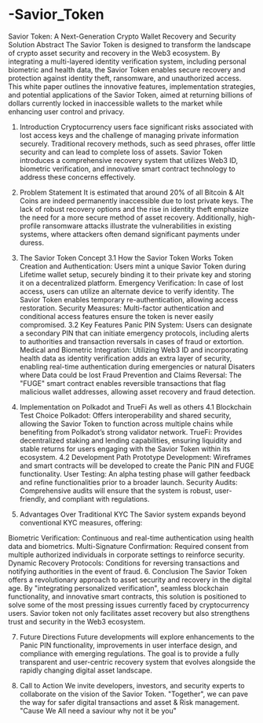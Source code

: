 # -Savior_Token

Savior Token: A Next-Generation Crypto Wallet Recovery and Security Solution
Abstract
The Savior Token is designed to transform the landscape of crypto asset security and recovery in the Web3 ecosystem. By integrating a multi-layered identity verification system, including personal biometric and health data, the Savior Token enables secure recovery and protection against identity theft, ransomware, and unauthorized access. This white paper outlines the innovative features, implementation strategies, and potential applications of the Savior Token, aimed at returning billions of dollars currently locked in inaccessible wallets to the market while enhancing user control and privacy.

1. Introduction
Cryptocurrency users face significant risks associated with lost access keys and the challenge of managing private information securely. Traditional recovery methods, such as seed phrases, offer little security and can lead to complete loss of assets. Savior Token introduces a comprehensive recovery system that utilizes Web3 ID, biometric verification, and innovative smart contract technology to address these concerns effectively.

2. Problem Statement
It is estimated that around 20% of all Bitcoin & Alt Coins are indeed permanently inaccessible due to lost private keys. The lack of robust recovery options and the rise in identity theft emphasize the need for a more secure method of asset recovery. Additionally, high-profile ransomware attacks illustrate the vulnerabilities in existing systems, where attackers often demand significant payments under duress.

3. The Savior Token Concept
3.1 How the Savior Token Works
Token Creation and Authentication: Users mint a unique Savior Token during Lifetime wallet setup, securely binding it to their private key and storing it on a decentralized platform.
Emergency Verification: In case of lost access, users can utilize an alternate device to verify identity. The Savior Token enables temporary re-authentication, allowing access restoration.
Security Measures: Multi-factor authentication and conditional access features ensure the token is never easily compromised.
3.2 Key Features
Panic PIN System: Users can designate a secondary PIN that can initiate emergency protocols, including alerts to authorities and transaction reversals in cases of fraud or extortion.
Medical and Biometric Integration: Utilizing Web3 ID and incorporating health data as identity verification adds an extra layer of security, enabling real-time authentication during emergencies or natural Disaters where Data could be lost
Fraud Prevention and Claims Reversal: The "FUGE" smart contract enables reversible transactions that flag malicious wallet addresses, allowing asset recovery and fraud detection.
4. Implementation on Polkadot and TrueFi As well as others 
4.1 Blockchain Test Choice
Polkadot: Offers interoperability and shared security, allowing the Savior Token to function across multiple chains while benefiting from Polkadot’s strong validator network.
TrueFi: Provides decentralized staking and lending capabilities, ensuring liquidity and stable returns for users engaging with the Savior Token within its ecosystem.
4.2 Development Path
Prototype Development: Wireframes and smart contracts will be developed to create the Panic PIN and FUGE functionality.
User Testing: An alpha testing phase will gather feedback and refine functionalities prior to a broader launch.
Security Audits: Comprehensive audits will ensure that the system is robust, user-friendly, and compliant with regulations.
5. Advantages Over Traditional KYC
The Savior system expands beyond conventional KYC measures, offering:

Biometric Verification: Continuous and real-time authentication using health data and biometrics.
Multi-Signature Confirmation: Required consent from multiple authorized individuals in corporate settings to reinforce security.
Dynamic Recovery Protocols: Conditions for reversing transactions and notifying authorities in the event of fraud.
6. Conclusion
The Savior Token offers a revolutionary approach to asset security and recovery in the digital age. By "integrating personalized verification", seamless blockchain functionality, and innovative smart contracts, this solution is positioned to solve some of the most pressing issues currently faced by cryptocurrency users. Savior token not only facilitates asset recovery but also strengthens trust and security in the Web3 ecosystem. 

7. Future Directions
Future developments will explore enhancements to the Panic PIN functionality, improvements in user interface design, and compliance with emerging regulations. The goal is to provide a fully transparent and user-centric recovery system that evolves alongside the rapidly changing digital asset landscape.

8. Call to Action
We invite developers, investors, and security experts to collaborate on the vision of the Savior Token. "Together", we can pave the way for safer digital transactions and asset & Risk management. "Cause We All need a saviour why not it be you" 


